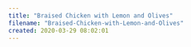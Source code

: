 ```yaml
---
title: "Braised Chicken with Lemon and Olives"
filename: "Braised-Chicken-with-Lemon-and-Olives"
created: 2020-03-29 08:02:01
---
```

